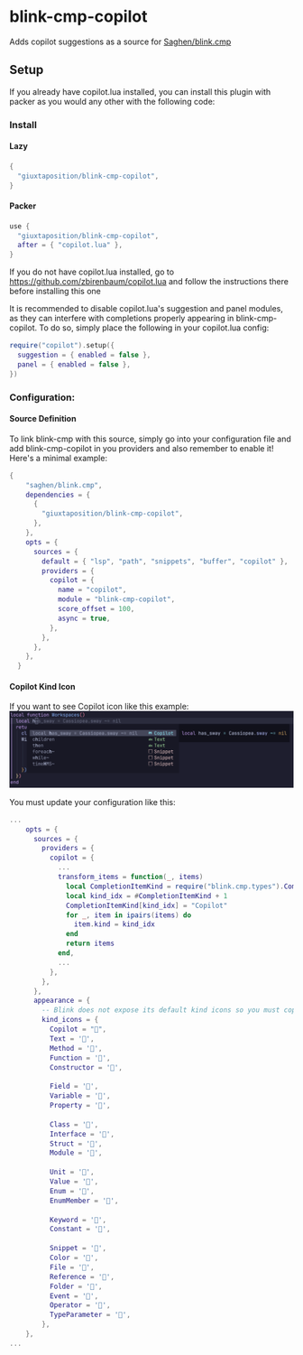 # blink-cmp-copilot

Adds copilot suggestions as a source for [Saghen/blink.cmp](https://github.com/Saghen/blink.cmp)

## Setup

If you already have copilot.lua installed, you can install this plugin with packer as you would any other with the following code:

### Install

#### Lazy

```lua
{
  "giuxtaposition/blink-cmp-copilot",
}

```

#### Packer

```lua
use {
  "giuxtaposition/blink-cmp-copilot",
  after = { "copilot.lua" },
}
```

If you do not have copilot.lua installed, go to https://github.com/zbirenbaum/copilot.lua and follow the instructions there before installing this one

It is recommended to disable copilot.lua's suggestion and panel modules, as they can interfere with completions properly appearing in blink-cmp-copilot. To do so, simply place the following in your copilot.lua config:

```lua
require("copilot").setup({
  suggestion = { enabled = false },
  panel = { enabled = false },
})
```

### Configuration:

#### Source Definition

To link blink-cmp with this source, simply go into your configuration file and add blink-cmp-copilot in you providers and also remember to enable it! Here's a minimal example:

```lua
{
    "saghen/blink.cmp",
    dependencies = {
      {
        "giuxtaposition/blink-cmp-copilot",
      },
    },
    opts = {
      sources = {
        default = { "lsp", "path", "snippets", "buffer", "copilot" },
        providers = {
          copilot = {
            name = "copilot",
            module = "blink-cmp-copilot",
            score_offset = 100,
            async = true,
          },
        },
      },
    },
  }
```

#### Copilot Kind Icon

If you want to see Copilot icon like this example:
![kind-example](./.github/assets/kind.png)

You must update your configuration like this:

```lua
...
    opts = {
      sources = {
        providers = {
          copilot = {
            ...
            transform_items = function(_, items)
              local CompletionItemKind = require("blink.cmp.types").CompletionItemKind
              local kind_idx = #CompletionItemKind + 1
              CompletionItemKind[kind_idx] = "Copilot"
              for _, item in ipairs(items) do
                item.kind = kind_idx
              end
              return items
            end,
            ...
          },
        },
      },
      appearance = {
        -- Blink does not expose its default kind icons so you must copy them all (or set your custom ones) and add Copilot
        kind_icons = {
          Copilot = "",
          Text = '󰉿',
          Method = '󰊕',
          Function = '󰊕',
          Constructor = '󰒓',

          Field = '󰜢',
          Variable = '󰆦',
          Property = '󰖷',

          Class = '󱡠',
          Interface = '󱡠',
          Struct = '󱡠',
          Module = '󰅩',

          Unit = '󰪚',
          Value = '󰦨',
          Enum = '󰦨',
          EnumMember = '󰦨',

          Keyword = '󰻾',
          Constant = '󰏿',

          Snippet = '󱄽',
          Color = '󰏘',
          File = '󰈔',
          Reference = '󰬲',
          Folder = '󰉋',
          Event = '󱐋',
          Operator = '󰪚',
          TypeParameter = '󰬛',
        },
    },
...
```
